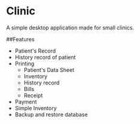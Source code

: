# Clinic

A simple desktop application made for small clinics.

##Features

* Patient's Record
* History record of patient
* Printing 
  * Patient's Data Sheet
  * Inventory
  * History record
  * Bills
  * Receipt
* Payment
* Simple Inventory
* Backup and restore database

